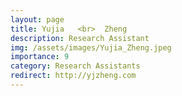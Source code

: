 ```yaml
---
layout: page
title: Yujia   <br>  Zheng
description: Research Assistant
img: /assets/images/Yujia_Zheng.jpeg
importance: 9
category: Research Assistants
redirect: http://yjzheng.com
---
```

